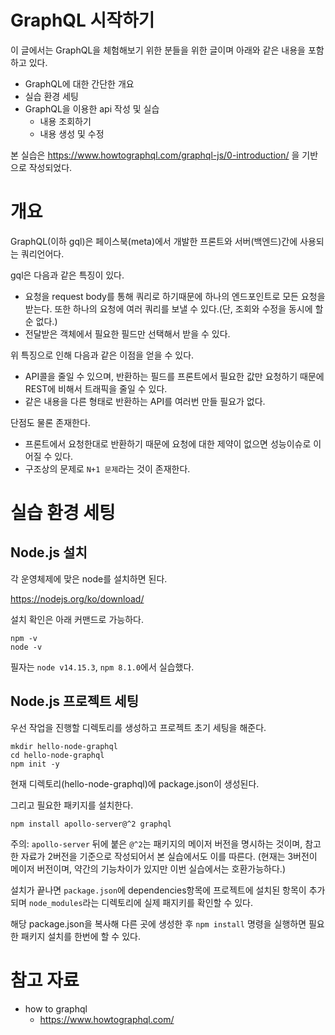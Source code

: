 # GraphQL 시작하기
이 글에서는 GraphQL을 체험해보기 위한 분들을 위한 글이며 아래와 같은 내용을 포함하고 있다.

- GraphQL에 대한 간단한 개요
- 실습 환경 세팅
- GraphQL을 이용한 api 작성 및 실습
    - 내용 조회하기
    - 내용 생성 및 수정

본 실습은 https://www.howtographql.com/graphql-js/0-introduction/ 을 기반으로 작성되었다.

# 개요
GraphQL(이하 gql)은 페이스북(meta)에서 개발한  프론트와 서버(백엔드)간에 사용되는 쿼리언어다.

gql은 다음과 같은 특징이 있다.

- 요청을 request body를 통해 쿼리로 하기때문에 하나의 엔드포인트로 모든 요청을 받는다. 또한 하나의 요청에 여러 쿼리를 보낼 수 있다.(단, 조회와 수정을 동시에 할 순 없다.)
- 전달받은 객체에서 필요한 필드만 선택해서 받을 수 있다.

위 특징으로 인해 다음과 같은 이점을 얻을 수 있다.

- API콜을 줄일 수 있으며, 반환하는 필드를 프론트에서 필요한 값만 요청하기 때문에 REST에 비해서 트래픽을 줄일 수 있다.
- 같은 내용을 다른 형태로 반환하는 API를 여러번 만들 필요가 없다.

단점도 물론 존재한다.

- 프론트에서 요청한대로 반환하기 때문에 요청에 대한 제약이 없으면 성능이슈로 이어질 수 있다.
- 구조상의 문제로 `N+1 문제`라는 것이 존재한다.

# 실습 환경 세팅

## Node.js 설치
각 운영체제에 맞은 node를 설치하면 된다.

https://nodejs.org/ko/download/

설치 확인은 아래 커맨드로 가능하다.

```
npm -v
node -v
```

필자는 `node v14.15.3`, `npm 8.1.0`에서 실습했다.

## Node.js 프로젝트 세팅
우선 작업을 진행할 디렉토리를 생성하고 프로젝트 초기 세팅을 해준다.
```
mkdir hello-node-graphql
cd hello-node-graphql
npm init -y
```
현재 디렉토리(hello-node-graphql)에 package.json이 생성된다.

그리고 필요한 패키지를 설치한다.
```
npm install apollo-server@^2 graphql
```

주의: `apollo-server` 뒤에 붙은 `@^2`는 패키지의 메이저 버전을 명시하는 것이며, 참고한 자료가 2버전을 기준으로 작성되어서 본 실습에서도 이를 따른다. (현재는 3버전이 메이저 버전이며, 약간의 기능차이가 있지만 이번 실습에서는 호환가능하다.)

설치가 끝나면 `package.json`에 dependencies항목에 프로젝트에 설치된 항목이 추가되며 `node_modules`라는 디렉토리에 실제 패지키를 확인할 수 있다.

해당 package.json을 복사해 다른 곳에 생성한 후 `npm install` 명령을 실행하면 필요한 패키지 설치를 한번에 할 수 있다.

# 참고 자료
- how to graphql
    - https://www.howtographql.com/